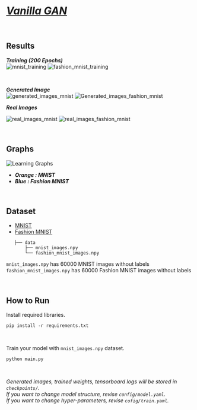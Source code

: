 # _[Vanilla GAN](https://arxiv.org/pdf/1406.2661.pdf)_

<br/>

## Results

**_Training (200 Epochs)_**  
![mnist_training](https://user-images.githubusercontent.com/67945103/124488902-5c44d500-ddeb-11eb-93fc-da9e37207fb2.gif)
![fashion_mnist_training](https://user-images.githubusercontent.com/67945103/124488565-f8baa780-ddea-11eb-89c8-8cd936862fa6.gif)

<br/>

**_Generated Image_**  
![generated_images_mnist](https://user-images.githubusercontent.com/67945103/124448990-f8f07e00-ddbd-11eb-8ffa-4e428d5ad689.png)
![Generated_images_fashion_mnist](https://user-images.githubusercontent.com/67945103/124488621-053f0000-ddeb-11eb-8186-bd43cb1a5c11.png)

**_Real Images_**

![real_images_mnist](https://user-images.githubusercontent.com/67945103/124446616-8c747f80-ddbb-11eb-8d91-ec89c329f70c.png)
![real_images_fashion_mnist](https://user-images.githubusercontent.com/67945103/124488594-ff491f00-ddea-11eb-8fbd-f88f263adc5a.png)

<br/>

## Graphs
![Learning Graphs](https://user-images.githubusercontent.com/67945103/124487902-32d77980-ddea-11eb-990c-8889556f91b6.png)

- **_Orange : MNIST_**
- **_Blue : Fashion MNIST_**

<br/>

## Dataset 

- [MNIST](https://drive.google.com/file/d/1-8vLwENbumOMHJD5ZS8hBmSIW_flT6tn/view?usp=sharing)
- [Fashion MNIST](https://drive.google.com/file/d/1-8vLwENbumOMHJD5ZS8hBmSIW_flT6tn/view?usp=sharing)
```text
   ├── data
       ├── mnist_images.npy
       └── fashion_mnist_images.npy 
```

```mnist_images.npy``` has 60000 MNIST images without labels   
```fashion_mnist_images.npy``` has 60000 Fashion MNIST images without labels

<br/>

## How to Run

Install required libraries.
```shell
pip install -r requirements.txt
```

<br/>

Train your model with ```mnist_images.npy``` dataset.
```shell
python main.py
```

<br/>

_Generated images, trained weights, tensorboard logs will be stored in ```checkpoints/```._  
_If you want to change model structure, revise ```config/model.yaml```._  
_If you want to change hyper-parameters, revise ```cofig/train.yaml```._
